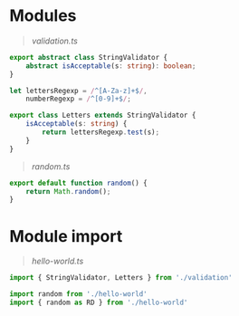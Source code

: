 # Modules

> _validation.ts_

```ts
export abstract class StringValidator {
    abstract isAcceptable(s: string): boolean;
}

let lettersRegexp = /^[A-Za-z]+$/,
    numberRegexp = /^[0-9]+$/;

export class Letters extends StringValidator {
    isAcceptable(s: string) {
        return lettersRegexp.test(s);
    }
}
```

> _random.ts_

```ts
export default function random() {
    return Math.random();
}
```

# Module import

> _hello-world.ts_

```ts
import { StringValidator, Letters } from './validation'

import random from './hello-world'
import { random as RD } from './hello-world'
```
